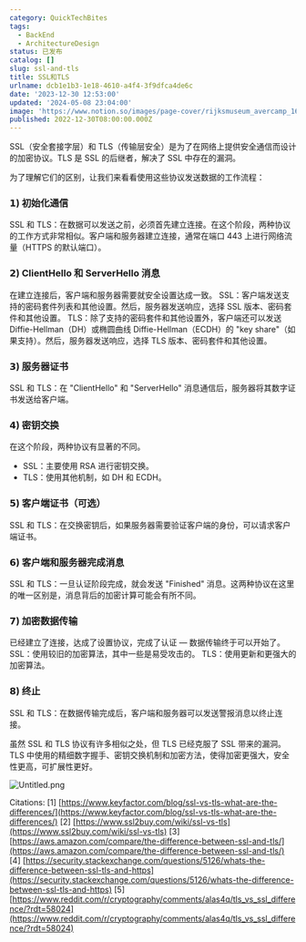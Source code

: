 ```yaml
---
category: QuickTechBites
tags:
  - BackEnd
  - ArchitectureDesign
status: 已发布
catalog: []
slug: ssl-and-tls
title: SSL和TLS
urlname: dcb1e1b3-1e18-4610-a4f4-3f9dfca4de6c
date: '2023-12-30 12:53:00'
updated: '2024-05-08 23:04:00'
image: 'https://www.notion.so/images/page-cover/rijksmuseum_avercamp_1620.jpg'
published: 2022-12-30T08:00:00.000Z
---
```


SSL（安全套接字层）和 TLS（传输层安全）是为了在网络上提供安全通信而设计的加密协议。TLS 是 SSL 的后继者，解决了 SSL 中存在的漏洞。


为了理解它们的区别，让我们来看看使用这些协议发送数据的工作流程：


### 𝟭) 初始化通信


SSL 和 TLS：在数据可以发送之前，必须首先建立连接。在这个阶段，两种协议的工作方式非常相似。客户端和服务器建立连接，通常在端口 443 上进行网络流量（HTTPS 的默认端口）。


### 𝟮) ClientHello 和 ServerHello 消息


在建立连接后，客户端和服务器需要就安全设置达成一致。
SSL：客户端发送支持的密码套件列表和其他设置。然后，服务器发送响应，选择 SSL 版本、密码套件和其他设置。
TLS：除了支持的密码套件和其他设置外，客户端还可以发送 Diffie-Hellman（DH）或椭圆曲线 Diffie-Hellman（ECDH）的 "key share"（如果支持）。然后，服务器发送响应，选择 TLS 版本、密码套件和其他设置。


### 𝟯) 服务器证书


SSL 和 TLS：在 "ClientHello" 和 "ServerHello" 消息通信后，服务器将其数字证书发送给客户端。


### 𝟰) 密钥交换


在这个阶段，两种协议有显著的不同。
- SSL：主要使用 RSA 进行密钥交换。
- TLS：使用其他机制，如 DH 和 ECDH。


### 𝟱) 客户端证书（可选）


SSL 和 TLS：在交换密钥后，如果服务器需要验证客户端的身份，可以请求客户端证书。


### 𝟲) 客户端和服务器完成消息


SSL 和 TLS：一旦认证阶段完成，就会发送 "Finished" 消息。这两种协议在这里的唯一区别是，消息背后的加密计算可能会有所不同。


### 𝟳) 加密数据传输


已经建立了连接，达成了设置协议，完成了认证 — 数据传输终于可以开始了。
SSL：使用较旧的加密算法，其中一些是易受攻击的。
TLS：使用更新和更强大的加密算法。


### 𝟴) 终止


SSL 和 TLS：在数据传输完成后，客户端和服务器可以发送警报消息以终止连接。


虽然 SSL 和 TLS 协议有许多相似之处，但 TLS 已经克服了 SSL 带来的漏洞。TLS 中使用的精细数字握手、密钥交换机制和加密方法，使得加密更强大，安全性更高，可扩展性更好。


![Untitled.png](https://prod-files-secure.s3.us-west-2.amazonaws.com/5d24fe63-e567-4804-86f9-9fdc62e13082/8ff987c5-7f31-4b50-83f5-c69ee7578c4a/Untitled.png?X-Amz-Algorithm=AWS4-HMAC-SHA256&X-Amz-Content-Sha256=UNSIGNED-PAYLOAD&X-Amz-Credential=ASIAZI2LB466ZNGSOLRR%2F20250330%2Fus-west-2%2Fs3%2Faws4_request&X-Amz-Date=20250330T053731Z&X-Amz-Expires=3600&X-Amz-Security-Token=IQoJb3JpZ2luX2VjEBsaCXVzLXdlc3QtMiJHMEUCIQDtGh8t4%2FNIgt2VlDWpB7AiPKybltE3X5lEkl3r2qMQWQIgTyK6aZjKopUziwQGl%2B0J1Qahv7UNrz4WK%2Bx7zPkh%2F5AqiAQIhP%2F%2F%2F%2F%2F%2F%2F%2F%2F%2FARAAGgw2Mzc0MjMxODM4MDUiDE%2Bg2P%2F1zazM%2B35VAyrcAwQKRoPPTmbtLPvDhJC8rk2CyMj4iOlmJ5Tc9AqmxFnQ0JjUoKSpL71QefRFYjm05D1fpuKLBe1GuSBu67EsE%2Bp3Q%2FSqfnO30myX8g8kQuMni37HI418DhxhTthLAo3vYk%2B2j34a1tAFLrZhVonjTDzDI6%2Bd5%2F50FqQb%2FYDJogiL7gmVEX%2FIgsjdsod%2FMJgQD%2BoqPswLksbTO3ezIsYgpwkrM88ayZld6UFZ7uBtYrOXgDxgS5RxO%2FRvREPUGvqwhfjmXUUwrmn9MLPtffx9rGjkqlIM5s94ldthsmmOaZGKO6lp2oKXt0n5kXokmugDMHSWYbQGZnYi0wbUABdIvaJnlpE%2FzwCU1EFRBm270FondLK2AsafUbTI51cZL99Wu0ikR%2Bu%2FLAjyct0Lf66dT4QQesvB2iWNhwY%2FcqiSc%2F2zX2nQLJctbvkqWqK%2F3BZEG1cHbf7RtK%2BJtLst3woRzI0ZEefblDQjgPtRF2Iakj7AtdejjK%2BpGbcXf0GRBKYUWK8B34QeTTyueQkxRLtkKaQTiqRWqv4gtH0%2ByrwO%2FW2jlme8r8TohMjQWAxWLD2aHa7Nv8Vyh95Gi7F%2BLkZn4HFdtQwz8W3d4VAp2a5a9v6SM6Qc%2FLi%2FQW193Hh0MPjoor8GOqUBZ%2FcwCgMQ3c5fKQQigq9YjxUtz6NpZGcARk1FuOTUNYyEvxa2PTqxnxOSYqOgr8UBuBYkwKPUghTodBENm1NK%2FFatrTCco2k3jaoTaz8qhLEQ878k1XD5wwo7z9evTSDjFc0dhS2U%2FhSdVTdvSt13jQAdAyENg6dnpsLQA8bKWneaX2NYBkzW84cEYAkPGCDFBKnNJrh4k6NPjCnR6CUuStyk3iJO&X-Amz-Signature=13df3b428dd97d023724ecd13ae94a221356ebddfa99415ecc1922fe2819ba98&X-Amz-SignedHeaders=host&x-id=GetObject)


Citations:
[1] [https://www.keyfactor.com/blog/ssl-vs-tls-what-are-the-differences/](https://www.keyfactor.com/blog/ssl-vs-tls-what-are-the-differences/)
[2] [https://www.ssl2buy.com/wiki/ssl-vs-tls](https://www.ssl2buy.com/wiki/ssl-vs-tls)
[3] [https://aws.amazon.com/compare/the-difference-between-ssl-and-tls/](https://aws.amazon.com/compare/the-difference-between-ssl-and-tls/)
[4] [https://security.stackexchange.com/questions/5126/whats-the-difference-between-ssl-tls-and-https](https://security.stackexchange.com/questions/5126/whats-the-difference-between-ssl-tls-and-https)
[5] [https://www.reddit.com/r/cryptography/comments/alas4q/tls_vs_ssl_difference/?rdt=58024](https://www.reddit.com/r/cryptography/comments/alas4q/tls_vs_ssl_difference/?rdt=58024)

